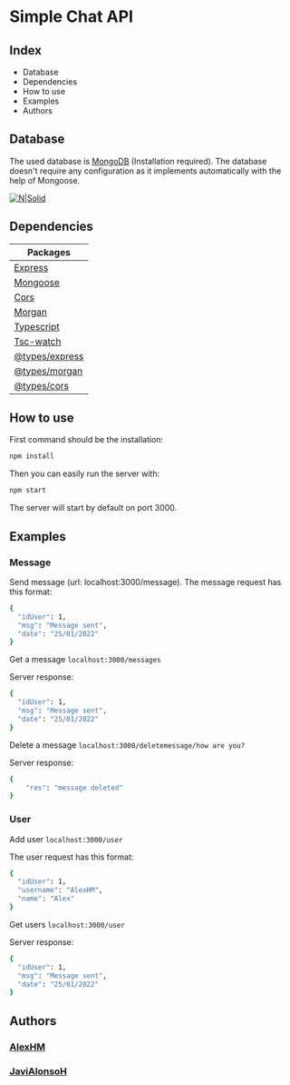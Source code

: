 # Simple Chat API

## Index

- Database
- Dependencies
- How to use
- Examples
- Authors

## Database

The used database is [MongoDB](https://www.mongodb.com/es) (Installation required).
The database doesn't require any configuration as it implements automatically with the help of Mongoose.

[![N|Solid](https://upload.wikimedia.org/wikipedia/commons/thumb/9/93/MongoDB_Logo.svg/2560px-MongoDB_Logo.svg.png)](https://www.mongodb.com/es)

## Dependencies

| Packages                                           |
| -------------------------------------------------- |
| [Express](https://www.npmjs.com/package/express)   |
| [Mongoose](https://www.npmjs.com/package/mongoose) |
| [Cors](https://www.npmjs.com/package/cors)         |
| [Morgan](https://www.npmjs.com/search?q=morgan)
| [Typescript](https://www.typescriptlang.org/download) |
| [Tsc-watch](https://www.typescriptlang.org/docs/handbook/configuring-watch.html#configuring-file-watching-using-environment-variable-tsc_watchfile) |
| [@types/express](https://www.npmjs.com/package/@types/express) |
| [@types/morgan](https://www.npmjs.com/package/@types/morgan) |
| [@types/cors](https://www.npmjs.com/package/@types/cors) |

## How to use

First command should be the installation:

```sh
npm install
```

Then you can easily run the server with:

```sh
npm start
```

The server will start by default on port 3000.

## Examples

### Message

Send message (url: localhost:3000/message).
The message request has this format:

```sh
{
  "idUser": 1,
  "msg": "Message sent",
  "date": "25/01/2022"
}
```

Get a message `localhost:3000/messages`

Server response:

```sh
{
  "idUser": 1,
  "msg": "Message sent",
  "date": "25/01/2022"
}
```

Delete a message `localhost:3000/deletemessage/how are you?`

Server response:

```sh
{
    "res": "message deleted"
}
```

### User

Add user `localhost:3000/user`

The user request has this format:

```sh
{
  "idUser": 1,
  "username": "AlexHM",
  "name": "Alex"
}
```

Get users `localhost:3000/user`

Server response:

```sh
{
  "idUser": 1,
  "msg": "Message sent",
  "date": "25/01/2022"
}
```

## Authors

### [AlexHM](https://github.com/AlexHM)

### [JaviAlonsoH](https://github.com/JaviAlonsoH)
